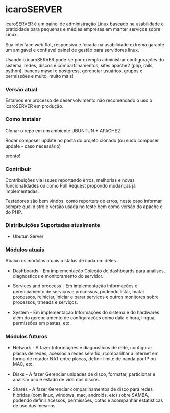 # icaroSERVER #

icaroSERVER é um painel de administração Linux baseado na usabilidade e praticidade para pequenas e médias empresas em manter serviços sobre Linux.

Sua interface web flat, responsiva e focada na usabilidade extrema garante um amigável e confiavel painel de gestão para servidores linux.

Usando o icaroSERVER pode-se por exemplo administrar configurações do sistema, redes, discos e compartilhamentos, sites apache2 (php, rails, python), bancos mysql e postgress, gerenciar usuários, grupos e permissões e muito, muito mais!

### Versão atual ###

Estamos em processo de desenvolvimento não recomendado o uso o icaroSERVER em produção.

### Como instalar ###

Clonar o repo em um ambiente UBUNTUN + APACHE2

Rodar composer update no pasta do projeto clonado (ou sudo composer update - caso necessário)

pronto!

### Contribuir ###

Contribuições via issues reportando erros, melhorias e novas funcionalidades ou como Pull Request propondo mudanças já implementadas.

Testadores são bem vindos, como reporters de erros, neste caso informar sempre qual distro e versão usada no teste bem como versão do apache e do PHP.

###  Distribuições Suportadas atualmente

- Ubutun Server

###  Módulos atuais

Abaixo os módulos atuais o status de cada um deles. 

- Dashboards  - Em implementação
Coleção de dashboards para análises, diagnosticos e monitoramento do servidor.

- Services and proccess - Em implementação
Informações  e gerenciamento de serviços e processos, podendo listar, matar processos, reiniciar, iniciar e parar servicos e outros monitores sobre processos, trheads e serviços.

- System - Em implementação
Informações do sistema e do hardwares além do gerenciamento de configurações como data e hora, lingua, permissões em pastas, etc.

### Módulos futuros

- Network - A fazer
Informações e diagnosticos de rede, configurar placas de redes, acessos a redes sem fio, rcomparilhar a internet em forma de rotador NAT entre placas, definir limite de banda por IP ou MAC, etc.

- Disks - A fazer
Gerenciar unidades de disco, formatar, particionar e analisar uso e estado de vida dos discos.

- Shares - A fazer
Gerenciar comparilhamentos de disco para redes hibridas (com linux, windows, mac, androids, etc) sobre SAMBA, podendo definir acessos, permissões, cotas e acompanhar estatisticas de uso dos mesmos.


